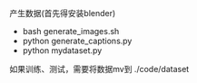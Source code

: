 产生数据(首先得安装blender)

- bash generate_images.sh
- python generate_captions.py
- python mydataset.py

如果训练、测试，需要将数据mv到 ./code/dataset

